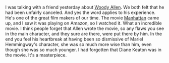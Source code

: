 I was talking with a friend yesterday about <a href="https://en.wikipedia.org/wiki/Woody_Allen">Woody Allen</a>. We both felt that he had been unfairly canceled. And yes the word applies to his experience. He's one of the great film makers of our time. The movie <a href="https://en.wikipedia.org/wiki/Manhattan_(1979_film)">Manhattan</a> came up, and I saw it was playing on Amazon, so I watched it. What an incredible movie. I think people forget that Allen wrote the movie, so any flaws you see in the main character, and they sure are there, were put there by him. In the end you feel his heartbreak at having been so dismissive of Mariel Hemmingway's character, she was so much more wise than him, even though she was so much younger. I had forgotten that Diane Keaton was in the movie. It's a masterpiece. 
